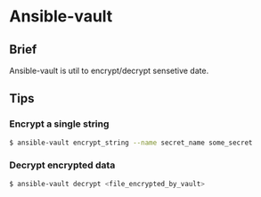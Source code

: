 # Ansible-vault

## Brief

Ansible-vault is util to encrypt/decrypt sensetive date.

## Tips

### Encrypt a single string 

```sh
$ ansible-vault encrypt_string --name secret_name some_secret
```

### Decrypt encrypted data
```sh
$ ansible-vault decrypt <file_encrypted_by_vault>
```
